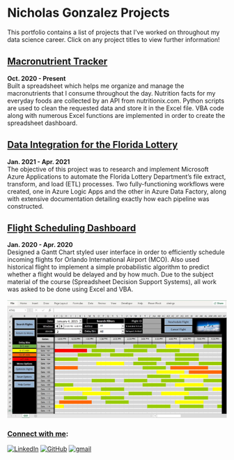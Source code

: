 # **Nicholas Gonzalez Projects**
This portfolio contains a list of projects that I've worked on throughout my data science career. Click on any project titles to view further information!

## **[Macronutrient Tracker](https://github.com/nicholasgonzalez1/Macronutrient_Tracker)**
**Oct. 2020 - Present**  
Built a spreadsheet which helps me organize and manage the macronutrients that I consume throughout the day. Nutrition facts for my everyday foods are collected by an API from nutritionix.com. Python scripts are used to clean the requested data and store it in the Excel file. VBA code along with numerous Excel functions are implemented in order to create the spreadsheet dashboard.

## **[Data Integration for the Florida Lottery](https://github.com/nicholasgonzalez1/Data_Integration_FLD)**
**Jan. 2021 - Apr. 2021**  
The objective of this project was to research and implement Microsoft Azure Applications to automate the Florida Lottery Department’s file extract, transform, and load (ETL) processes. Two fully-functioning workflows were created, one in Azure Logic Apps and the other in Azure Data Factory, along with extensive documentation detailing exactly how each pipeline was constructed.

## **[Flight Scheduling Dashboard](https://github.com/nicholasgonzalez1/Flight_Scheduling_Dashboard)**
**Jan. 2020 - Apr. 2020**  
Designed a Gantt Chart styled user interface in order to efficiently schedule incoming flights for Orlando International Airport (MCO). Also used historical flight to implement a simple probabilistic algorithm to predict whether a flight would be delayed and by how much. Due to the subject material of the course (Spreadsheet Decision Support Systems), all work was asked to be done using Excel and VBA.<br><br>
<kbd>
<img src="https://github.com/nicholasgonzalez1/Flight_Scheduling_Dashboard/blob/main/images/gui_screen.JPG?raw=true" width="600">
</kbd>

### **[Connect with me](https://github.com/nicholasgonzalez1)**:
[![LinkedIn](https://img.shields.io/badge/LinkedIn-0077B5?style=for-the-badge&logo=linkedin&logoColor=white)](https://www.linkedin.com/in/nicholas927)  [![GitHub](https://img.shields.io/badge/GitHub-100000?style=for-the-badge&logo=github&logoColor=white)](https://github.com/nicholasgonzalez1)  [![gmail](https://img.shields.io/badge/Gmail-D14836?style=for-the-badge&logo=gmail&logoColor=white)](mailto:nicholasgonzalez927@gmail.com)

